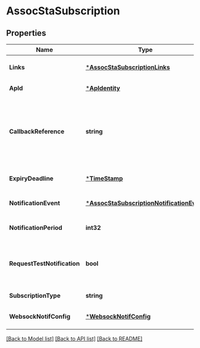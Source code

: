 # AssocStaSubscription

## Properties
Name | Type | Description | Notes
------------ | ------------- | ------------- | -------------
**Links** | [***AssocStaSubscriptionLinks**](AssocStaSubscription__links.md) |  | [optional] [default to null]
**ApId** | [***ApIdentity**](ApIdentity.md) |  | [default to null]
**CallbackReference** | **string** | URI selected by the service consumer to receive notifications on the subscribed WLAN Access Information. This shall be included both in the request and in response. If not present, the service consumer is requesting the use of a Websocket for notifications. See NOTE 1. | [optional] [default to null]
**ExpiryDeadline** | [***TimeStamp**](TimeStamp.md) |  | [optional] [default to null]
**NotificationEvent** | [***AssocStaSubscriptionNotificationEvent**](AssocStaSubscription_notificationEvent.md) |  | [optional] [default to null]
**NotificationPeriod** | **int32** | Set for periodic notification reporting.   Value indicates the notification period in seconds. | [optional] [default to null]
**RequestTestNotification** | **bool** | Set to TRUE by the service consumer to request a test notification on the callbackReference URI to determine if it is reachable by the WAIS for notifications.      | [optional] [default to null]
**SubscriptionType** | **string** | Shall be set to \&quot;AssocStaSubscription\&quot;. | [default to null]
**WebsockNotifConfig** | [***WebsockNotifConfig**](WebsockNotifConfig.md) |  | [optional] [default to null]

[[Back to Model list]](../README.md#documentation-for-models) [[Back to API list]](../README.md#documentation-for-api-endpoints) [[Back to README]](../README.md)


